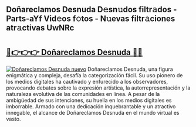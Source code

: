 ## Doñareclamos Desnuda D𝚎sn𝚞dos filtr𝚊dos - Parts-aYf Vid𝚎os f𝚘tos - N𝚞evas filtr𝚊ciones atr𝚊ctivas UwNRc

# <h2><a href="http://mb3pc1i.tromn.icu/?c=Do%c3%b1areclamos+Desnuda">🔗👉👉👉 Doñareclamos Desnuda 🔗🔗</a></h2>

[![Doñareclamos Desnuda nuevo](https://i.imgur.com/pEAQMta.gif)](http://mb3pc1i.tromn.icu/?c=Do%c3%b1areclamos+Desnuda)
Doñareclamos Desnuda, una figura enigmática y compleja, desafía la categorización fácil. Su uso pionero de los medios digitales ha cautivado y enfurecido a los observadores, provocando debates sobre la expresión artística, la autorrepresentación y la naturaleza evolutiva de las comunidades en línea. A pesar de la ambigüedad de sus intenciones, su huella en los medios digitales es imborrable. Armado con una dedicación inquebrantable y un atractivo innegable, el alcance de Doñareclamos Desnuda en el mundo virtual es vasto.
